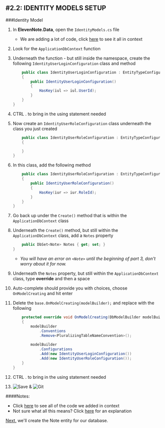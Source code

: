 #2.2: IDENTITY MODELS SETUP
---
###Identity Model
1. In **ElevenNote.Data**, open the `IdentityModels.cs` file
   - We are adding a lot of code, click [here](2.2a-IdentityModelsScreenshot.md) to see it all in context
2. Look for the `ApplicationDbContext` function
3. Underneath the function - but still inside the namespace, create the following `IdentityUserLoginConfiguration` class and method

    ```cs
        public class IdentityUserLoginConfiguration : EntityTypeConfiguration<IdentityUserLogin>
        {
            public IdentityUserLoginConfiguration()
            {
                HasKey(iul => iul.UserId);
            }
        }
    }
    ```
4. CTRL . to bring in the using statement needed
5. Now create an `IdentityUserRoleConfiguration` class underneath the class you just created

    ```cs
        public class IdentityUserRoleConfiguration : EntityTypeConfiguration<IdentityUserRole>
        {

        }
    }
    ```
6. In this class, add the following method

    ```cs
        public class IdentityUserRoleConfiguration : EntityTypeConfiguration<IdentityUserRole>
        {
            public IdentityUserRoleConfiguration()
            {
                HasKey(iur => iur.RoleId);
            }
        }
    }
    ```
7. Go back up under the `Create()` method that is within the `ApplicationDbContext` class
8. Underneath the `Create()` method, but still within the `ApplicationDbContext` class, add a `Notes` property

    ```cs
        public DbSet<Note> Notes { get; set; }
    }
    ```
   - *You will have an error on `<Note>` until the beginning of part 3, don't worry about it for now.*
9. Underneath the `Notes` property, but still within the `ApplicationDbContext` class, type **override** and then a space
10. Auto-complete should provide you with choices, choose `OnModelCreating` and hit enter
11. Delete the `base.OnModelCreating(modelBuilder);` and replace with the following

    ```cs
        protected override void OnModelCreating(DbModelBuilder modelBuilder)
        {
            modelBuilder
                .Conventions
                .Remove<PluralizingTableNameConvention>();
        
            modelBuilder
                .Configurations
                .Add(new IdentityUserLoginConfiguration())
                .Add(new IdentityUserRoleConfiguration());
        }
    }
    ```
12. CTRL . to bring in the using statement needed
13. ![Save](/assets/font-awesome-save.png) & ![Git](/assets/devicons_github_badge.png)

####Notes:
- Click [here](2.2a-IdentityModelsScreenshot.md) to see all of the code we added in context
- Not sure what all this means? Click [here](2.2b-Explanation.md) for an explanation

[Next,](/3-DatabaseSetup/3.0-Data.md) we'll create the Note entity for our database.